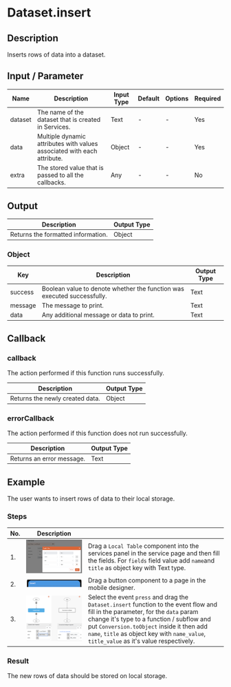 # Dataset.insert

## Description

Inserts rows of data into a dataset.

## Input / Parameter

| Name | Description | Input Type | Default | Options | Required |
| ------ | ------ | ------ | ------ | ------ | ------ |
| dataset | The name of the dataset that is created in Services. | Text | - | - | Yes |
| data | Multiple dynamic attributes with values associated with each attribute. | Object | - | - | Yes |
| extra | The stored value that is passed to all the callbacks. | Any | - | - | No |

## Output

| Description | Output Type |
| ------ | ------ |
| Returns the formatted information. | Object |

### Object

| Key | Description | Output Type |
| ------ | ------ | ------ |
| success | Boolean value to denote whether the function was executed successfully. | Text |
| message | The message to print. | Text |
| data | Any additional message or data to print. | Text |

## Callback

### callback

The action performed if this function runs successfully.

| Description | Output Type |
| ------ | ------ |
| Returns the newly created data. | Object |

### errorCallback

The action performed if this function does not run successfully.

| Description | Output Type |
| ------ | ------ |
| Returns an error message. | Text |

## Example

The user wants to insert rows of data to their local storage.

### Steps

| No. | Description |  |
| ------ | ------ | ------ |
| 1. | ![](./insert-step-1.png) | Drag a `Local Table` component into the services panel in the service page and then fill the fields. For `fields` field value add `name`and `title` as object key with Text type. |
| 2. | ![](./insert-step-2.png) | Drag a button component to a page in the mobile designer. |
| 3. | ![](./insert-step-3.png) | Select the event `press` and drag the `Dataset.insert` function to the event flow and fill in the parameter, for the `data` param change it's type to a function / subflow and put `Conversion.toObject` inside it then add `name`, `title` as object key with `name_value`, `title_value` as it's value respectively. |

### Result

The new rows of data should be stored on local storage.
